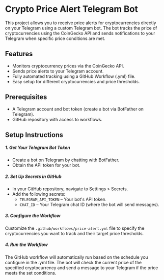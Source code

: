 # Crypto Price Alert Telegram Bot

This project allows you to receive price alerts for cryptocurrencies directly on your Telegram using a custom Telegram bot. The bot tracks the price of cryptocurrencies using the CoinGecko API and sends notifications to your Telegram when specific price conditions are met.

## Features

- Monitors cryptocurrency prices via the CoinGecko API.
- Sends price alerts to your Telegram account.
- Fully automated tracking using a GitHub Workflow (.yml) file.
- Easy setup for different cryptocurrencies and price thresholds.

## Prerequisites

- A Telegram account and bot token (create a bot via BotFather on Telegram).
- GitHub repository with access to workflows.

## Setup Instructions

##### 1. Get Your Telegram Bot Token

- Create a bot on Telegram by chatting with BotFather.
- Obtain the API token for your bot.

##### 2. Set Up Secrets in GitHub

- In your GitHub repository, navigate to Settings > Secrets.
- Add the following secrets:
  - `TELEGRAM_API_TOKEN` – Your bot's API token.
  - `CHAT_ID` – Your Telegram chat ID (where the bot will send messages).

##### 3. Configure the Workflow

Customize the `.github/workflows/price-alert.yml` file to specify the cryptocurrencies you want to track and their target price thresholds.

##### 4. Run the Workflow

The GitHub workflow will automatically run based on the schedule you configure in the .yml file.
The bot will check the current price of the specified cryptocurrency and send a message to your Telegram if the price meets the set conditions.
